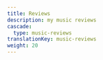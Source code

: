 ```yaml
---
title: Reviews
description: my music reviews
cascade:
  type: music-reviews
translationKey: music-reviews
weight: 20
---
```

